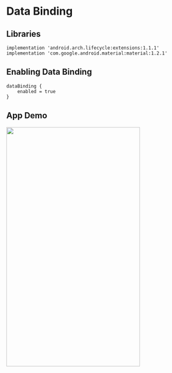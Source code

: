 # Data Binding

## Libraries
```
implementation 'android.arch.lifecycle:extensions:1.1.1'
implementation 'com.google.android.material:material:1.2.1'
```

## Enabling Data Binding
```
dataBinding {
    enabled = true
}
```

## App Demo
<img src="https://i.gyazo.com/1c451942923410b701d895572ad2e4cf.gif" width="350px" height="625px" />
